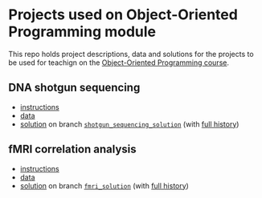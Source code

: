 # Projects used on Object-Oriented Programming module

This repo holds project descriptions, data and solutions for the projects to be used for teachign on the [Object-Oriented Programming course](https://github.com/KCL-BMEIS/OOP).

## DNA shotgun sequencing
- [instructions](DNA_shotgun_sequencing/assignment.md)
- [data](DNA_shotgun_sequencing/data/)
- [solution](https://github.com/KCL-BMEIS/OOP_projects/tree/shotgun_sequencing_solution/DNA_shotgun_sequencing/solution) on branch [`shotgun_sequencing_solution`](https://github.com/KCL-BMEIS/OOP_projects/tree/shotgun_sequencing_solution) (with [full history](https://github.com/KCL-BMEIS/OOP_projects/commits/shotgun_sequencing_solution/DNA_shotgun_sequencing/solution))
 
## fMRI correlation analysis
- [instructions](fMRI/assignment.md)
- [data](fMRI/data/)
- [solution](https://github.com/KCL-BMEIS/OOP_projects/tree/fmri_solution/fMRI/solution) on branch [`fmri_solution`](https://github.com/KCL-BMEIS/OOP_projects/tree/fmri_solution) (with [full history](https://github.com/KCL-BMEIS/OOP_projects/commits/fmri_solution/fMRI/solution))
